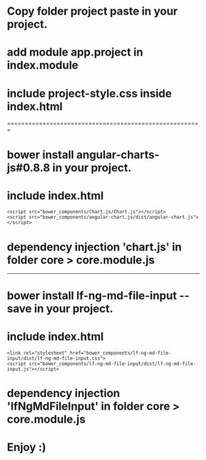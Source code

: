 # Copy folder project paste in your project.

# add module app.project in index.module

# include project-style.css inside index.html
=======================================================

# bower install angular-charts-js#0.8.8 in your project.

# include index.html
	<script src="bower_components/Chart.js/Chart.js"></script>
	<script src="bower_components/angular-chart.js/dist/angular-chart.js"></script>
	
# dependency injection 'chart.js' in folder core > core.module.js

-------------------------------------------------------

# bower install lf-ng-md-file-input --save in your project.

# include index.html
	<link rel="stylesheet" href="bower_components/lf-ng-md-file-input/dist/lf-ng-md-file-input.css">
	<script src="bower_components/lf-ng-md-file-input/dist/lf-ng-md-file-input.js"></script>

# dependency injection 'lfNgMdFileInput' in folder core > core.module.js
# Enjoy :)